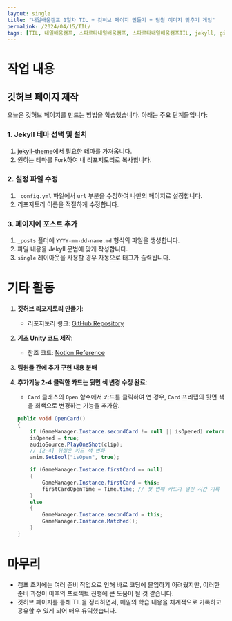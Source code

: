```yaml
---
layout: single
title: "내일배움캠프 1일차 TIL + 깃허브 페이지 만들기 + 팀원 이미지 맞추기 게임"
permalink: /2024/04/15/TIL/
tags: [TIL, 내일배움캠프, 스파르타내일배움캠프, 스파르타내일배움캠프TIL, jekyll, githubPage, Unity]
---
```


# 작업 내용

## 깃허브 페이지 제작

오늘은 깃허브 페이지를 만드는 방법을 학습했습니다. 아래는 주요 단계들입니다:

### 1. Jekyll 테마 선택 및 설치

1. [jekyll-theme](https://github.com/topics/jekyll-theme)에서 필요한 테마를 가져옵니다.
2. 원하는 테마를 Fork하여 내 리포지토리로 복사합니다.

### 2. 설정 파일 수정

1. `_config.yml` 파일에서 `url` 부분을 수정하여 나만의 페이지로 설정합니다.
2. 리포지토리 이름을 적절하게 수정합니다.

### 3. 페이지에 포스트 추가

1. `_posts` 폴더에 `YYYY-mm-dd-name.md` 형식의 파일을 생성합니다.
2. 파일 내용을 Jekyll 문법에 맞게 작성합니다.
3. `single` 레이아웃을 사용할 경우 자동으로 태그가 출력됩니다.

# 기타 활동

1. **깃허브 리포지토리 만들기**:
   - 리포지토리 링크: [GitHub Repository](https://github.com/LeeSangSoos/Team-A-5-project1/tree/main)

2. **기초 Unity 코드 제작**:
   - 참조 코드: [Notion Reference](https://teamsparta.notion.site/341df686260b4c279cd8244ee27a6ac9#ec356021c8974762a8fc7e7d3ff5331f)

3. **팀원들 간에 추가 구현 내용 분배**

4. **추가기능 2-4 클릭한 카드는 뒷면 색 변경 수정 완료**:
   - `Card` 클래스의 `Open` 함수에서 카드를 클릭하여 연 경우, `Card` 프리팹의 뒷면 색을 회색으로 변경하는 기능을 추가함.

   ```csharp
   public void OpenCard()
   {
       if (GameManager.Instance.secondCard != null || isOpened) return;
       isOpened = true;
       audioSource.PlayOneShot(clip);
       // [2-4] 뒤집은 카드 색 변화
       anim.SetBool("isOpen", true);

       if (GameManager.Instance.firstCard == null)
       {
           GameManager.Instance.firstCard = this;
           firstCardOpenTime = Time.time; // 첫 번째 카드가 열린 시간 기록
       }
       else
       {
           GameManager.Instance.secondCard = this;
           GameManager.Instance.Matched();
       }
   }
   ```

# 마무리

- 캠프 초기에는 여러 준비 작업으로 인해 바로 코딩에 몰입하기 어려웠지만, 이러한 준비 과정이 이후의 프로젝트 진행에 큰 도움이 될 것 같습니다.
- 깃허브 페이지를 통해 TIL을 정리하면서, 매일의 학습 내용을 체계적으로 기록하고 공유할 수 있게 되어 매우 유익했습니다.
